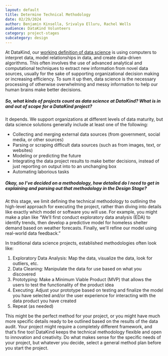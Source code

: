 ```yaml
---
layout: default
title: Determine Technical Methodology
date: 02/29/2024
author: Benjamin Kinsella, Srivalya Elluru, Rachel Wells
audience: DataKind Volunteers
category: project-stages
subcategory: design
---
```


At DataKind, our [working definition of data science](/volunteers/getting-started/key_terminology) is using computers to interpret data, model relationships in data, and create data\-driven algorithms. This often involves the use of advanced analytical and computational techniques to extract new information from novel data sources, usually for the sake of supporting organizational decision making or increasing efficiency. To sum it up then, data science is the necessary processing of otherwise overwhelming and messy information to help our human brains make better decisions.


##### So, what kinds of projects count as data science at DataKind? What is in and out of scope for a DataKind project?


It depends. We support organizations at different levels of data maturity, but data science solutions generally include at least one of the following:


* Collecting and merging external data sources (from government, social media, or other sources)
* Parsing or scraping difficult data sources (such as from images, text, or websites)
* Modeling or predicting the future
* Integrating the data project results to make better decisions, instead of just reporting on output into to an unchanging box
* Automating laborious tasks


##### Okay, so I’ve decided on a methodology, how detailed do I need to get in explaining and parsing out that methodology in the Design Stage?


At this stage, we limit defining the technical methodology to outlining the high\-level approach for executing the project, rather than diving into details like exactly which model or software you will use. For example, you might make a plan like “We’ll first conduct exploratory data analysis (EDA) to identify trends, then develop a predictive model for homeless shelter demand based on weather forecasts. Finally, we'll refine our model using real\-world data feedback.”


In traditional data science projects, established methodologies often look like:


1. Exploratory Data Analysis: Map the data, visualize the data, look for outliers, etc.
2. Data Cleaning: Manipulate the data for use based on what you discovered
3. Prototyping: Make a Minimum Viable Product (MVP) that allows the users to test the functionality of the product idea
4. Executing: Adjust your prototype based on testing and finalize the model you have selected and/or the user experience for interacting with the data product you have created
5. Repeat (as needed)


This might be the perfect method for your project, or you might have much more specific details ready to be outlined based on the results of the data audit. Your project might require a completely different framework, and that’s fine too! DataKind keeps the technical methodology flexible and open to innovation and creativity. Do what makes sense for the specific needs of your project, but whatever you decide, select a general method plan before you start the project.